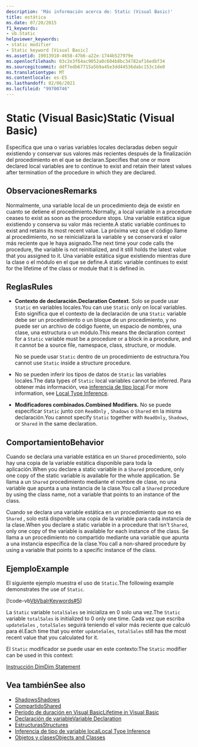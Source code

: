 ```yaml
---
description: 'Más información acerca de: Static (Visual Basic)'
title: estática
ms.date: 07/20/2015
f1_keywords:
- vb.Static
helpviewer_keywords:
- static modifier
- Static keyword [Visual Basic]
ms.assetid: 19013910-4658-47b6-a22e-1744b527979e
ms.openlocfilehash: 03c2e3f64ac9052a0c604b8bc34782af16edbf34
ms.sourcegitcommit: ddf7edb67715a5b9a45e3dd44536dabc153c1de0
ms.translationtype: MT
ms.contentlocale: es-ES
ms.lasthandoff: 02/06/2021
ms.locfileid: "99700746"
---
```

# <a name="static-visual-basic"></a><span data-ttu-id="63d4b-103">Static (Visual Basic)</span><span class="sxs-lookup"><span data-stu-id="63d4b-103">Static (Visual Basic)</span></span>

<span data-ttu-id="63d4b-104">Especifica que una o varias variables locales declaradas deben seguir existiendo y conservar sus valores más recientes después de la finalización del procedimiento en el que se declaran.</span><span class="sxs-lookup"><span data-stu-id="63d4b-104">Specifies that one or more declared local variables are to continue to exist and retain their latest values after termination of the procedure in which they are declared.</span></span>  
  
## <a name="remarks"></a><span data-ttu-id="63d4b-105">Observaciones</span><span class="sxs-lookup"><span data-stu-id="63d4b-105">Remarks</span></span>  

 <span data-ttu-id="63d4b-106">Normalmente, una variable local de un procedimiento deja de existir en cuanto se detiene el procedimiento.</span><span class="sxs-lookup"><span data-stu-id="63d4b-106">Normally, a local variable in a procedure ceases to exist as soon as the procedure stops.</span></span> <span data-ttu-id="63d4b-107">Una variable estática sigue existiendo y conserva su valor más reciente.</span><span class="sxs-lookup"><span data-stu-id="63d4b-107">A static variable continues to exist and retains its most recent value.</span></span> <span data-ttu-id="63d4b-108">La próxima vez que el código llame al procedimiento, no se reinicializará la variable y se conservará el valor más reciente que le haya asignado.</span><span class="sxs-lookup"><span data-stu-id="63d4b-108">The next time your code calls the procedure, the variable is not reinitialized, and it still holds the latest value that you assigned to it.</span></span> <span data-ttu-id="63d4b-109">Una variable estática sigue existiendo mientras dure la clase o el módulo en el que se define.</span><span class="sxs-lookup"><span data-stu-id="63d4b-109">A static variable continues to exist for the lifetime of the class or module that it is defined in.</span></span>  
  
## <a name="rules"></a><span data-ttu-id="63d4b-110">Reglas</span><span class="sxs-lookup"><span data-stu-id="63d4b-110">Rules</span></span>  
  
- <span data-ttu-id="63d4b-111">**Contexto de declaración.**</span><span class="sxs-lookup"><span data-stu-id="63d4b-111">**Declaration Context.**</span></span> <span data-ttu-id="63d4b-112">Solo se puede usar `Static` en variables locales.</span><span class="sxs-lookup"><span data-stu-id="63d4b-112">You can use `Static` only on local variables.</span></span> <span data-ttu-id="63d4b-113">Esto significa que el contexto de la declaración de una `Static` variable debe ser un procedimiento o un bloque de un procedimiento, y no puede ser un archivo de código fuente, un espacio de nombres, una clase, una estructura o un módulo.</span><span class="sxs-lookup"><span data-stu-id="63d4b-113">This means the declaration context for a `Static` variable must be a procedure or a block in a procedure, and it cannot be a source file, namespace, class, structure, or module.</span></span>  
  
     <span data-ttu-id="63d4b-114">No se puede usar `Static` dentro de un procedimiento de estructura.</span><span class="sxs-lookup"><span data-stu-id="63d4b-114">You cannot use `Static` inside a structure procedure.</span></span>  
  
- <span data-ttu-id="63d4b-115">No se pueden inferir los tipos de datos de `Static` las variables locales.</span><span class="sxs-lookup"><span data-stu-id="63d4b-115">The data types of `Static` local variables cannot be inferred.</span></span> <span data-ttu-id="63d4b-116">Para obtener más información, vea [inferencia de tipo local](../../programming-guide/language-features/variables/local-type-inference.md).</span><span class="sxs-lookup"><span data-stu-id="63d4b-116">For more information, see [Local Type Inference](../../programming-guide/language-features/variables/local-type-inference.md).</span></span>  
  
- <span data-ttu-id="63d4b-117">**Modificadores combinados.**</span><span class="sxs-lookup"><span data-stu-id="63d4b-117">**Combined Modifiers.**</span></span> <span data-ttu-id="63d4b-118">No se puede especificar `Static` junto con `ReadOnly` , `Shadows` o `Shared` en la misma declaración.</span><span class="sxs-lookup"><span data-stu-id="63d4b-118">You cannot specify `Static` together with `ReadOnly`, `Shadows`, or `Shared` in the same declaration.</span></span>  
  
## <a name="behavior"></a><span data-ttu-id="63d4b-119">Comportamiento</span><span class="sxs-lookup"><span data-stu-id="63d4b-119">Behavior</span></span>  

 <span data-ttu-id="63d4b-120">Cuando se declara una variable estática en un `Shared` procedimiento, solo hay una copia de la variable estática disponible para toda la aplicación.</span><span class="sxs-lookup"><span data-stu-id="63d4b-120">When you declare a static variable in a `Shared` procedure, only one copy of the static variable is available for the whole application.</span></span> <span data-ttu-id="63d4b-121">Se llama a un `Shared` procedimiento mediante el nombre de clase, no una variable que apunta a una instancia de la clase.</span><span class="sxs-lookup"><span data-stu-id="63d4b-121">You call a `Shared` procedure by using the class name, not a variable that points to an instance of the class.</span></span>  
  
 <span data-ttu-id="63d4b-122">Cuando se declara una variable estática en un procedimiento que no es `Shared` , solo está disponible una copia de la variable para cada instancia de la clase.</span><span class="sxs-lookup"><span data-stu-id="63d4b-122">When you declare a static variable in a procedure that isn't `Shared`, only one copy of the variable is available for each instance of the class.</span></span> <span data-ttu-id="63d4b-123">Se llama a un procedimiento no compartido mediante una variable que apunta a una instancia específica de la clase.</span><span class="sxs-lookup"><span data-stu-id="63d4b-123">You call a non-shared procedure by using a variable that points to a specific instance of the class.</span></span>  
  
## <a name="example"></a><span data-ttu-id="63d4b-124">Ejemplo</span><span class="sxs-lookup"><span data-stu-id="63d4b-124">Example</span></span>  

 <span data-ttu-id="63d4b-125">El siguiente ejemplo muestra el uso de `Static`.</span><span class="sxs-lookup"><span data-stu-id="63d4b-125">The following example demonstrates the use of `Static`.</span></span>  
  
 [!code-vb[VbVbalrKeywords#5](~/samples/snippets/visualbasic/VS_Snippets_VBCSharp/VbVbalrKeywords/VB/Class1.vb#5)]  
  
 <span data-ttu-id="63d4b-126">La `Static` variable `totalSales` se inicializa en 0 solo una vez.</span><span class="sxs-lookup"><span data-stu-id="63d4b-126">The `Static` variable `totalSales` is initialized to 0 only one time.</span></span> <span data-ttu-id="63d4b-127">Cada vez que escriba `updateSales` , `totalSales` seguirá teniendo el valor más reciente que calculó para él.</span><span class="sxs-lookup"><span data-stu-id="63d4b-127">Each time that you enter `updateSales`, `totalSales` still has the most recent value that you calculated for it.</span></span>  
  
 <span data-ttu-id="63d4b-128">El `Static` modificador se puede usar en este contexto:</span><span class="sxs-lookup"><span data-stu-id="63d4b-128">The `Static` modifier can be used in this context:</span></span>  
  
 [<span data-ttu-id="63d4b-129">Instrucción Dim</span><span class="sxs-lookup"><span data-stu-id="63d4b-129">Dim Statement</span></span>](../statements/dim-statement.md)  
  
## <a name="see-also"></a><span data-ttu-id="63d4b-130">Vea también</span><span class="sxs-lookup"><span data-stu-id="63d4b-130">See also</span></span>

- [<span data-ttu-id="63d4b-131">Shadows</span><span class="sxs-lookup"><span data-stu-id="63d4b-131">Shadows</span></span>](shadows.md)
- [<span data-ttu-id="63d4b-132">Compartido</span><span class="sxs-lookup"><span data-stu-id="63d4b-132">Shared</span></span>](shared.md)
- [<span data-ttu-id="63d4b-133">Período de duración en Visual Basic</span><span class="sxs-lookup"><span data-stu-id="63d4b-133">Lifetime in Visual Basic</span></span>](../../programming-guide/language-features/declared-elements/lifetime.md)
- [<span data-ttu-id="63d4b-134">Declaración de variable</span><span class="sxs-lookup"><span data-stu-id="63d4b-134">Variable Declaration</span></span>](../../programming-guide/language-features/variables/variable-declaration.md)
- [<span data-ttu-id="63d4b-135">Estructuras</span><span class="sxs-lookup"><span data-stu-id="63d4b-135">Structures</span></span>](../../programming-guide/language-features/data-types/structures.md)
- [<span data-ttu-id="63d4b-136">Inferencia de tipo de variable local</span><span class="sxs-lookup"><span data-stu-id="63d4b-136">Local Type Inference</span></span>](../../programming-guide/language-features/variables/local-type-inference.md)
- [<span data-ttu-id="63d4b-137">Objetos y clases</span><span class="sxs-lookup"><span data-stu-id="63d4b-137">Objects and Classes</span></span>](../../programming-guide/language-features/objects-and-classes/index.md)
